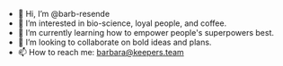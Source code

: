 - 👋 Hi, I’m @barb-resende
- 👀 I’m interested in bio-science, loyal people, and coffee.
- 🌱 I’m currently learning how to empower people's superpowers best.
- 💞️ I’m looking to collaborate on bold ideas and plans.
- 📫 How to reach me: barbara@keepers.team
